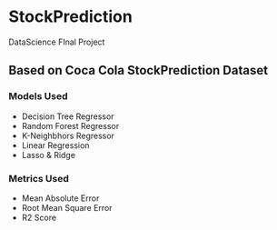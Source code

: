 # StockPrediction
DataScience FInal Project

## Based on Coca Cola StockPrediction Dataset
### Models Used
- Decision Tree Regressor
- Random Forest Regressor
- K-Neighbhors Regressor
- Linear Regression
- Lasso & Ridge

### Metrics Used
- Mean Absolute Error
- Root Mean Square Error
- R2 Score
